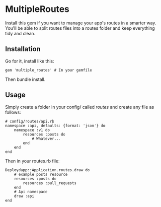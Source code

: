 # MultipleRoutes
Install this gem if you want to manage your app's routes in a smarter way.
You'll be able to split routes files into a routes folder and keep everything tidy and clean.

## Installation
Go for it, install like this:

    gem 'multiple_routes' # In your gemfile

Then bundle install.

## Usage
Simply create a folder in your config/ called _routes_ and create any file as follows:

    # config/routes/api.rb
    namespace :api, defaults: {format: 'json'} do
        namespace :v1 do
            resources :posts do
                # Whatever...
            end
        end
    end

Then in your routes.rb file:

    Deploydapp::Application.routes.draw do
        # example posts resource
        resources :posts do
            resources :pull_requests
        end
        # Api namespace
        draw :api
    end

